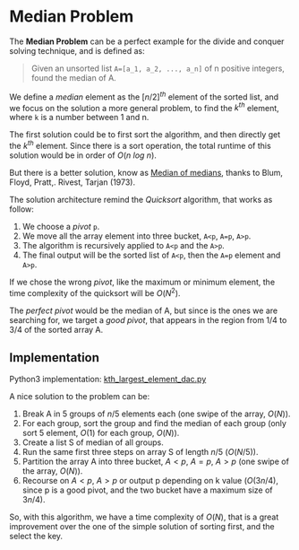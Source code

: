 # Median Problem

The **Median Problem** can be a perfect example for the divide and conquer solving technique, and is defined as:

> Given an unsorted list `A=[a_1, a_2, ..., a_n]` of n positive integers, found the median of A.

We define a _median_ element as the $[n/2]^{th}$ element of the sorted list, and we focus on the solution a more general problem, to find the $k^{th}$ element, where `k` is a number between 1 and n.

The first solution could be to first sort the algorithm, and then directly get the $k^{th}$ element. Since there is a sort operation, the total runtime of this solution would be in order of $O(n\ log\ n)$.

But there is a better solution, know as [Median of medians](http://people.csail.mit.edu/rivest/pubs/BFPRT73.pdf), thanks to Blum, Floyd, Pratt,. Rivest, Tarjan (1973).

The solution architecture remind the _Quicksort_ algorithm, that works as follow:

1. We choose a _pivot_ `p`.
2. We move all the array element into three bucket, `A<p`, `A=p`, `A>p`.
3. The algorithm is recursively applied to `A<p` and the `A>p`.
4. The final output will be the sorted list of `A<p`, then the `A=p` element and `A>p`.

If we chose the wrong _pivot_, like the maximum or minimum element, the time complexity of the quicksort will be $O(N^2)$.

The _perfect pivot_ would be the median of A, but since is the ones we are searching for, we target a _good pivot_, that appears in the region from 1/4 to 3/4 of the sorted array A.

## Implementation

Python3 implementation: [kth_largest_element_dac.py](../solutions/problems/kth_largest_element_dac.py)

A nice solution to the problem can be:
1. Break A in 5 groups of $n/5$ elements each (one swipe of the array, $O(N)$).
2. For each group, sort the group and find the median of each group (only sort 5 element, $O(1)$ for each group, $O(N)$).
3. Create a list S of median of all groups.
4. Run the same first three steps on array S of length $n/5$ ($O(N/5)$).
5. Partition the array A into three bucket, $A<p$, $A=p$, $A>p$ (one swipe of the array, $O(N)$).
6. Recourse on $A<p$, $A>p$ or output p depending on k value ($O(3n/4)$, since p is a good pivot, and the two bucket have a maximum size of $3n/4$).

So, with this algorithm, we have a time complexity of $O(N)$, that is a great improvement over the one of the simple solution of sorting first, and the select the key.
